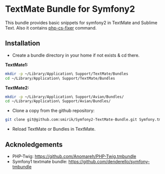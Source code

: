 TextMate Bundle for Symfony2
============================

This bundle provides basic snippets for symfony2 in TextMate and Sublime Text. Also it contains [php-cs-fixer](https://github.com/fabpot/PHP-CS-Fixer) command. 

Installation
------------

* Create a bundle directory in your home if not exists & cd there.

**TextMate1:**

``` bash
mkdir -p ~/Library/Application\ Support/TextMate/Bundles
cd ~/Library/Application\ Support/TextMate/Bundles
```

**TextMate2:**

``` bash
mkdir -p ~/Library/Application\ Support/Avian/Bundles/
cd ~/Library/Application\ Support/Avian/Bundles/
```

* Clone a copy from the github repository:

``` bash
git clone git@github.com:smirik/Symfony2-TextMate-Bundle.git Symfony.tmbundle
```

* Reload TextMate or Bundles in TextMate.

Acknoledgements
---------------

* PHP-Twig: https://github.com/Anomareh/PHP-Twig.tmbundle
* Symfony1 textmate bundle: https://github.com/denderello/symfony-tmbundle

